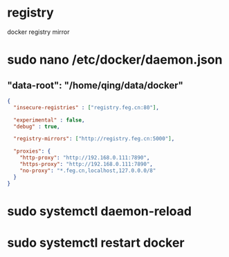 # registry
docker registry mirror
 
# sudo nano /etc/docker/daemon.json
## "data-root": "/home/qing/data/docker"
```json
{
  "insecure-registries" : ["registry.feg.cn:80"],

  "experimental" : false,
  "debug" : true,

  "registry-mirrors": ["http://registry.feg.cn:5000"],

  "proxies": {
    "http-proxy": "http://192.168.0.111:7890",
    "https-proxy": "http://192.168.0.111:7890",
    "no-proxy": "*.feg.cn,localhost,127.0.0.0/8"
  }
}
```

# sudo systemctl daemon-reload
# sudo systemctl restart docker
